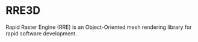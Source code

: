 # RRE3D
 Rapid Raster Engine (RRE) is an Object-Oriented mesh rendering library for rapid software development.
